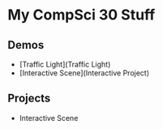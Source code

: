 # My CompSci 30 Stuff 

## Demos
- [Traffic Light](Traffic Light)
- [Interactive Scene](Interactive Project)

## Projects
- Interactive Scene
